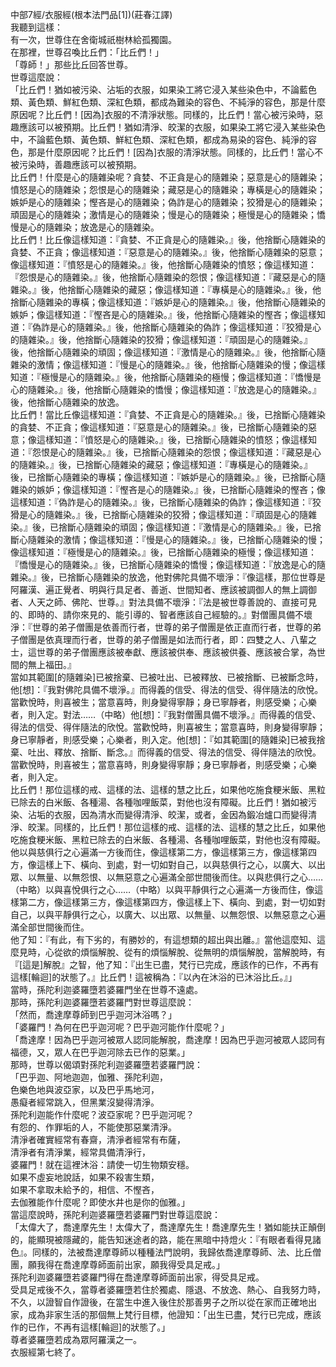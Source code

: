 中部7經/衣服經(根本法門品[1])(莊春江譯)  
我聽到這樣：  
有一次，世尊住在舍衛城祇樹林給孤獨園。  
在那裡，世尊召喚比丘們：「比丘們！」  
「尊師！」那些比丘回答世尊。  
世尊這麼說：  
「比丘們！猶如被污染、沾垢的衣服，如果染工將它浸入某些染色中，不論藍色類、黃色類、鮮紅色類、深紅色類，都成為難染的容色、不純淨的容色，那是什麼原因呢？比丘們！[因為]衣服的不清淨狀態。同樣的，比丘們！當心被污染時，惡趣應該可以被預期。比丘們！猶如清淨、皎潔的衣服，如果染工將它浸入某些染色中，不論藍色類、黃色類、鮮紅色類、深紅色類，都成為易染的容色、純淨的容色，那是什麼原因呢？比丘們！[因為]衣服的清淨狀態。同樣的，比丘們！當心不被污染時，善趣應該可以被預期。  
比丘們！什麼是心的隨雜染呢？貪婪、不正貪是心的隨雜染；惡意是心的隨雜染；憤怒是心的隨雜染；怨恨是心的隨雜染；藏惡是心的隨雜染；專橫是心的隨雜染；嫉妒是心的隨雜染；慳吝是心的隨雜染；偽詐是心的隨雜染；狡猾是心的隨雜染；頑固是心的隨雜染；激情是心的隨雜染；慢是心的隨雜染；極慢是心的隨雜染；憍慢是心的隨雜染；放逸是心的隨雜染。  
比丘們！比丘像這樣知道：『貪婪、不正貪是心的隨雜染。』後，他捨斷心隨雜染的貪婪、不正貪；像這樣知道：『惡意是心的隨雜染。』後，他捨斷心隨雜染的惡意；像這樣知道：『憤怒是心的隨雜染。』後，他捨斷心隨雜染的憤怒；像這樣知道：『怨恨是心的隨雜染。』後，他捨斷心隨雜染的怨恨；像這樣知道：『藏惡是心的隨雜染。』後，他捨斷心隨雜染的藏惡；像這樣知道：『專橫是心的隨雜染。』後，他捨斷心隨雜染的專橫；像這樣知道：『嫉妒是心的隨雜染。』後，他捨斷心隨雜染的嫉妒；像這樣知道：『慳吝是心的隨雜染。』後，他捨斷心隨雜染的慳吝；像這樣知道：『偽詐是心的隨雜染。』後，他捨斷心隨雜染的偽詐；像這樣知道：『狡猾是心的隨雜染。』後，他捨斷心隨雜染的狡猾；像這樣知道：『頑固是心的隨雜染。』後，他捨斷心隨雜染的頑固；像這樣知道：『激情是心的隨雜染。』後，他捨斷心隨雜染的激情；像這樣知道：『慢是心的隨雜染。』後，他捨斷心隨雜染的慢；像這樣知道：『極慢是心的隨雜染。』後，他捨斷心隨雜染的極慢；像這樣知道：『憍慢是心的隨雜染。』後，他捨斷心隨雜染的憍慢；像這樣知道：『放逸是心的隨雜染。』後，他捨斷心隨雜染的放逸。  
比丘們！當比丘像這樣知道：『貪婪、不正貪是心的隨雜染。』後，已捨斷心隨雜染的貪婪、不正貪；像這樣知道：『惡意是心的隨雜染。』後，已捨斷心隨雜染的惡意；像這樣知道：『憤怒是心的隨雜染。』後，已捨斷心隨雜染的憤怒；像這樣知道：『怨恨是心的隨雜染。』後，已捨斷心隨雜染的怨恨；像這樣知道：『藏惡是心的隨雜染。』後，已捨斷心隨雜染的藏惡；像這樣知道：『專橫是心的隨雜染。』後，已捨斷心隨雜染的專橫；像這樣知道：『嫉妒是心的隨雜染。』後，已捨斷心隨雜染的嫉妒；像這樣知道：『慳吝是心的隨雜染。』後，已捨斷心隨雜染的慳吝；像這樣知道：『偽詐是心的隨雜染。』後，已捨斷心隨雜染的偽詐；像這樣知道：『狡猾是心的隨雜染。』後，已捨斷心隨雜染的狡猾；像這樣知道：『頑固是心的隨雜染。』後，已捨斷心隨雜染的頑固；像這樣知道：『激情是心的隨雜染。』後，已捨斷心隨雜染的激情；像這樣知道：『慢是心的隨雜染。』後，已捨斷心隨雜染的慢；像這樣知道：『極慢是心的隨雜染。』後，已捨斷心隨雜染的極慢；像這樣知道：『憍慢是心的隨雜染。』後，已捨斷心隨雜染的憍慢；像這樣知道：『放逸是心的隨雜染。』後，已捨斷心隨雜染的放逸，他對佛陀具備不壞淨：『像這樣，那位世尊是阿羅漢、遍正覺者、明與行具足者、善逝、世間知者、應該被調御人的無上調御者、人天之師、佛陀、世尊。』對法具備不壞淨：『法是被世尊善說的、直接可見的、即時的、請你來見的、能引導的、智者應該自己經驗的。』對僧團具備不壞淨：『世尊的弟子僧團是依善而行者，世尊的弟子僧團是依正直而行者，世尊的弟子僧團是依真理而行者，世尊的弟子僧團是如法而行者，即：四雙之人、八輩之士，這世尊的弟子僧團應該被奉獻、應該被供奉、應該被供養、應該被合掌，為世間的無上福田。』  
當如其範圍[的隨雜染]已被捨棄、已被吐出、已被釋放、已被捨斷、已被斷念時，他[想]：『我對佛陀具備不壞淨。』而得義的信受、得法的信受、得伴隨法的欣悅。當歡悅時，則喜被生；當意喜時，則身變得寧靜；身已寧靜者，則感受樂；心樂者，則入定。對法……（中略）他[想]：『我對僧團具備不壞淨。』而得義的信受、得法的信受、得伴隨法的欣悅。當歡悅時，則喜被生；當意喜時，則身變得寧靜；身已寧靜者，則感受樂；心樂者，則入定。他[想]：『如其範圍[的隨雜染]已被我捨棄、吐出、釋放、捨斷、斷念。』而得義的信受、得法的信受、得伴隨法的欣悅。當歡悅時，則喜被生；當意喜時，則身變得寧靜；身已寧靜者，則感受樂；心樂者，則入定。  
比丘們！那位這樣的戒、這樣的法、這樣的慧之比丘，如果他吃施食粳米飯、黑粒已除去的白米飯、各種湯、各種咖哩飯菜，對他也沒有障礙。比丘們！猶如被污染、沾垢的衣服，因為清水而變得清淨、皎潔，或者，金因為鍛冶爐口而變得清淨、皎潔。同樣的，比丘們！那位這樣的戒、這樣的法、這樣的慧之比丘，如果他吃施食粳米飯、黑粒已除去的白米飯、各種湯、各種咖哩飯菜，對他也沒有障礙。  
他以與慈俱行之心遍滿一方後而住，像這樣第二方，像這樣第三方，像這樣第四方，像這樣上下、橫向、到處，對一切如對自己，以與慈俱行之心，以廣大、以出眾、以無量、以無怨恨、以無惡意之心遍滿全部世間後而住。以與悲俱行之心……（中略）以與喜悅俱行之心……（中略）以與平靜俱行之心遍滿一方後而住，像這樣第二方，像這樣第三方，像這樣第四方，像這樣上下、橫向、到處，對一切如對自己，以與平靜俱行之心，以廣大、以出眾、以無量、以無怨恨、以無惡意之心遍滿全部世間後而住。  
他了知：『有此，有下劣的，有勝妙的，有這想類的超出與出離。』當他這麼知、這麼見時，心從欲的煩惱解脫、從有的煩惱解脫、從無明的煩惱解脫，當解脫時，有『[這是]解脫』之智，他了知：『出生已盡，梵行已完成，應該作的已作，不再有這樣[輪迴]的狀態了。』比丘們！這被稱為：『以內在沐浴的已沐浴比丘。』」  
當時，孫陀利迦婆羅墮若婆羅門坐在世尊不遠處。  
那時，孫陀利迦婆羅墮若婆羅門對世尊這麼說：  
「然而，喬達摩尊師到巴乎迦河沐浴嗎？」  
「婆羅門！為何在巴乎迦河呢？巴乎迦河能作什麼呢？」  
「喬達摩！因為巴乎迦河被眾人認同能解脫，喬達摩！因為巴乎迦河被眾人認同有福德，又，眾人在巴乎迦河除去已作的惡業。」  
那時，世尊以偈頌對孫陀利迦婆羅墮若婆羅門說：  
「巴乎迦、阿地迦迦，伽雅、孫陀利迦，  
色樂色地與波亞家，以及巴乎馬地河，  
愚癡者經常跳入，但黑業沒變得清淨。  
孫陀利迦能作什麼呢？波亞家呢？巴乎迦河呢？  
有怨的、作罪垢的人，不能使那惡業清淨。  
清淨者確實經常有春齋，清淨者經常有布薩，  
清淨者有清淨業，經常具備清淨行，  
婆羅門！就在這裡沐浴：請使一切生物類安穩。  
如果不虛妄地說話，如果不殺害生類，  
如果不拿取未給予的，相信、不慳吝，  
去伽雅能作什麼呢？即使水井也是你的伽雅。」  
當這麼說時，孫陀利迦婆羅墮若婆羅門對世尊這麼說：  
「太偉大了，喬達摩先生！太偉大了，喬達摩先生！喬達摩先生！猶如能扶正顛倒的，能顯現被隱藏的，能告知迷途者的路，能在黑暗中持燈火：『有眼者看得見諸色』。同樣的，法被喬達摩尊師以種種法門說明，我歸依喬達摩尊師、法、比丘僧團，願我得在喬達摩尊師面前出家，願我得受具足戒。」  
孫陀利迦婆羅墮若婆羅門得在喬達摩尊師面前出家，得受具足戒。  
受具足戒後不久，當尊者婆羅墮若住於獨處、隱退、不放逸、熱心、自我努力時，不久，以證智自作證後，在當生中進入後住於那善男子之所以從在家而正確地出家，成為非家生活的那個無上梵行目標，他證知：「出生已盡，梵行已完成，應該作的已作，不再有這樣[輪迴]的狀態了。」  
尊者婆羅墮若成為眾阿羅漢之一。  
衣服經第七終了。  
  
  
